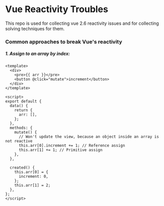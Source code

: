 #  Vue Reactivity Troubles
This repo is used for collecting vue 2.6 reactivity issues and for collecting solving techniques for them. 



### Common approaches to break Vue's reactivity

##### 1. Assign to an array by index:
```vue
<template>
  <div>
    <pre>{{ arr }}</pre>
    <button @click="mutate">increment</button>
  </div>
</template>

<script>
export default {
  data() {
    return {
      arr: [],
    };
  },
  methods: {
    mutate() {
      // Won't update the view, because an object inside an array is not reactive
      this.arr[0].increment += 1; // Reference assign
      this.arr[1] += 1; // Primitive assign
    },
  },

  created() {
    this.arr[0] = {
      increment: 0,
    };
    this.arr[1] = 2;
  },
};
</script>

```
